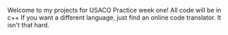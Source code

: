 Welcome to my projects for USACO Practice week one! All code will be in c++
If you want a different language, just find an online code translator. It isn't that hard.
